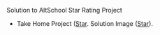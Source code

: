 Solution to AltSchool Star Rating Project

- Take Home Project ([Star](https://stackblitz.com/edit/vitejs-vite-3f4sce?file=src%2FStarRating.jsx). Solution Image ([Star](https://res.cloudinary.com/drnqdd87d/image/upload/v1693414531/altschool/ac1zhvoquhdtai5hr8er.png)).